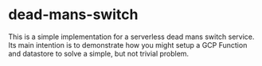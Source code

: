# dead-mans-switch

This is a simple implementation for a serverless
dead mans switch service. Its main intention is to 
demonstrate how you might setup a GCP Function and
datastore to solve a simple, but not trivial problem.

